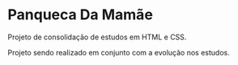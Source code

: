 # Panqueca Da Mamãe
 Projeto de consolidação de estudos em HTML e CSS.

 Projeto sendo realizado em conjunto com a evolução nos estudos.